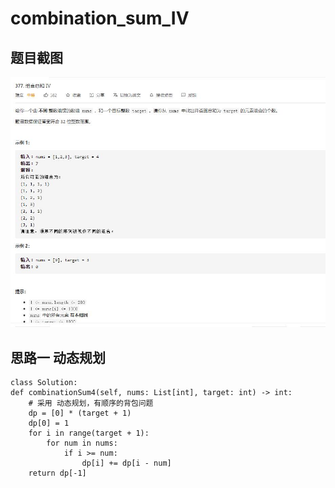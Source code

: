 
# combination_sum_IV

## 题目截图
 ![](combination_sum_IV.jpg)

## 思路一 动态规划

    class Solution:
    def combinationSum4(self, nums: List[int], target: int) -> int:
        # 采用 动态规划，有顺序的背包问题
        dp = [0] * (target + 1)
        dp[0] = 1
        for i in range(target + 1):
            for num in nums:
                if i >= num:
                    dp[i] += dp[i - num]
        return dp[-1]
